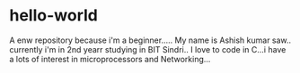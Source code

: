 # hello-world
A enw repository because i'm a beginner.....
My name is Ashish kumar saw..
currently i'm in 2nd yearr studying in BIT Sindri..
I love to code in C...i have a lots of interest in microprocessors and Networking...
